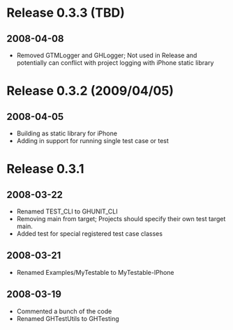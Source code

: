 # Release 0.3.3 (TBD)

## 2008-04-08
- Removed GTMLogger and GHLogger; Not used in Release and potentially can 
  conflict with project logging with iPhone static library

# Release 0.3.2 (2009/04/05)

## 2008-04-05
- Building as static library for iPhone
- Adding in support for running single test case or test

# Release 0.3.1

## 2008-03-22
- Renamed TEST_CLI to GHUNIT_CLI
- Removing main from target; Projects should specify their own test target main.
- Added test for special registered test case classes

## 2008-03-21
- Renamed Examples/MyTestable to MyTestable-IPhone

## 2008-03-19
- Commented a bunch of the code
- Renamed GHTestUtils to GHTesting


